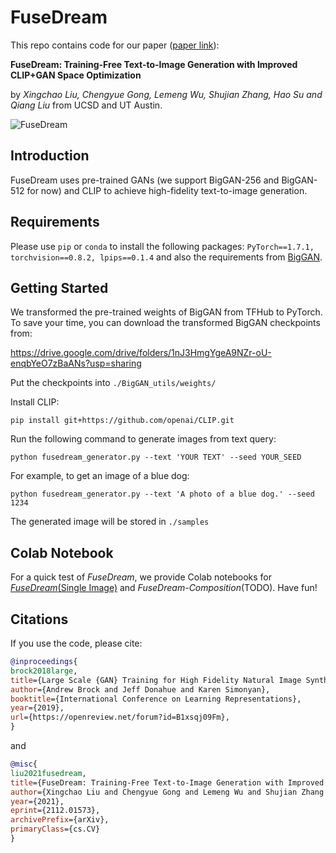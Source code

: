 # FuseDream

This repo contains code for our paper ([paper link](https://arxiv.org/abs/2112.01573)):

**FuseDream: Training-Free Text-to-Image Generation with Improved CLIP+GAN Space Optimization**

by *Xingchao Liu, Chengyue Gong, Lemeng Wu, Shujian Zhang, Hao Su and Qiang Liu* from UCSD and UT Austin.

![FuseDream](./imgs/header_img.png?raw=true "FuseDream")

## Introduction
FuseDream uses pre-trained GANs (we support BigGAN-256 and BigGAN-512 for now) and CLIP to achieve high-fidelity text-to-image generation.

## Requirements
Please use `pip` or `conda` to install the following packages:
`PyTorch==1.7.1, torchvision==0.8.2, lpips==0.1.4` and also the requirements from [BigGAN](https://github.com/ajbrock/BigGAN-PyTorch).

## Getting Started

We transformed the pre-trained weights of BigGAN from TFHub to PyTorch. To save your time, you can download the transformed BigGAN checkpoints from:

https://drive.google.com/drive/folders/1nJ3HmgYgeA9NZr-oU-enqbYeO7zBaANs?usp=sharing

Put the checkpoints into `./BigGAN_utils/weights/`

Install CLIP:

`pip install git+https://github.com/openai/CLIP.git`

Run the following command to generate images from text query:

`python fusedream_generator.py --text 'YOUR TEXT' --seed YOUR_SEED`

For example, to get an image of a blue dog:

`python fusedream_generator.py --text 'A photo of a blue dog.' --seed 1234`

The generated image will be stored in `./samples`

## Colab Notebook

For a quick test of *FuseDream*, we provide Colab notebooks for [*FuseDream*(Single Image)](https://colab.research.google.com/drive/17qkzkoQQtzDRFaSCJQzIaNj88xjO9Rm9?usp=sharing) and *FuseDream-Composition*(TODO). Have fun!

## Citations
If you use the code, please cite:

```BibTex
@inproceedings{
brock2018large,
title={Large Scale {GAN} Training for High Fidelity Natural Image Synthesis},
author={Andrew Brock and Jeff Donahue and Karen Simonyan},
booktitle={International Conference on Learning Representations},
year={2019},
url={https://openreview.net/forum?id=B1xsqj09Fm},
}
```

and
```BibTex
@misc{
liu2021fusedream,
title={FuseDream: Training-Free Text-to-Image Generation with Improved CLIP+GAN Space Optimization}, 
author={Xingchao Liu and Chengyue Gong and Lemeng Wu and Shujian Zhang and Hao Su and Qiang Liu},
year={2021},
eprint={2112.01573},
archivePrefix={arXiv},
primaryClass={cs.CV}
}
```
